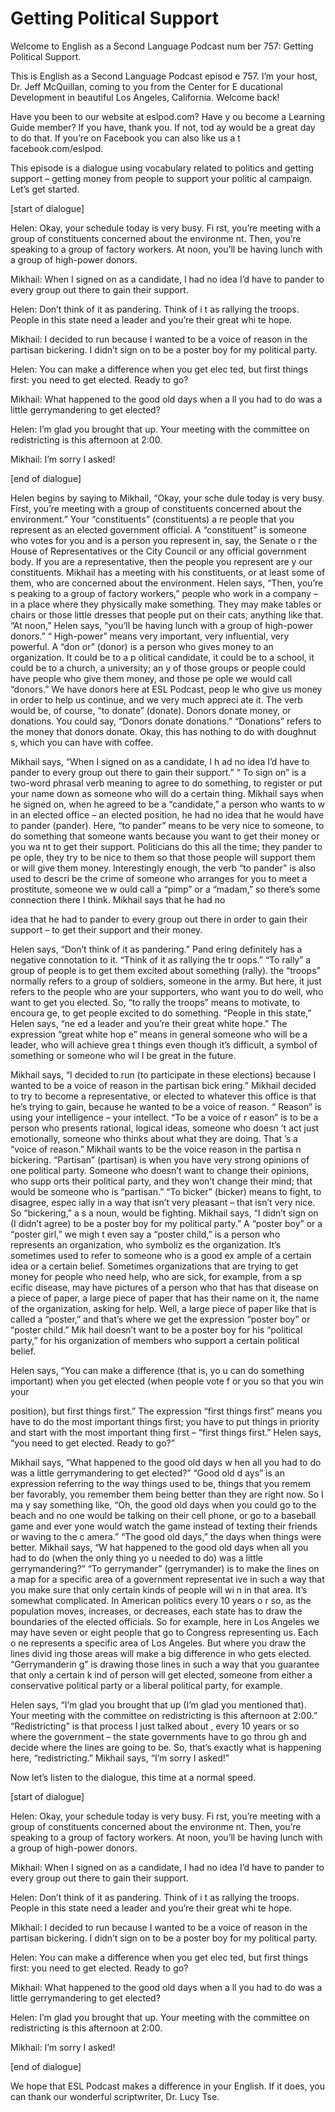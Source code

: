 # Getting Political Support

Welcome to English as a Second Language Podcast num ber 757: Getting Political Support.

This is English as a Second Language Podcast episod e 757.  I’m your host, Dr. Jeff McQuillan, coming to you from the Center for E ducational Development in beautiful Los Angeles, California.  Welcome back!

Have you been to our website at eslpod.com?  Have y ou become a Learning Guide member?  If you have, thank you.  If not, tod ay would be a great day to do that.  If you’re on Facebook you can also like us a t facebook.com/eslpod.

This episode is a dialogue using vocabulary related  to politics and getting support – getting money from people to support your politic al campaign.  Let’s get started.

[start of dialogue]

Helen:  Okay, your schedule today is very busy.  Fi rst, you’re meeting with a group of constituents concerned about the environme nt.  Then, you’re speaking to a group of factory workers.  At noon, you’ll be having lunch with a group of high-power donors.

Mikhail:  When I signed on as a candidate, I had no  idea I’d have to pander to every group out there to gain their support.

Helen:  Don’t think of it as pandering.  Think of i t as rallying the troops.  People in this state need a leader and you’re their great whi te hope.

Mikhail:  I decided to run because I wanted to be a  voice of reason in the partisan bickering.  I didn’t sign on to be a poster boy for  my political party.

Helen:  You can make a difference when you get elec ted, but first things first: you need to get elected.  Ready to go?

Mikhail:  What happened to the good old days when a ll you had to do was a little gerrymandering to get elected?

Helen:  I’m glad you brought that up.  Your meeting  with the committee on redistricting is this afternoon at 2:00.

Mikhail:  I’m sorry I asked!

[end of dialogue]

Helen begins by saying to Mikhail, “Okay, your sche dule today is very busy. First, you’re meeting with a group of constituents concerned about the environment.”  Your “constituents” (constituents) a re people that you represent as an elected government official.  A “constituent”  is someone who votes for you and is a person you represent in, say, the Senate o r the House of Representatives or the City Council or any official  government body.  If you are a representative, then the people you represent are y our constituents.  Mikhail has a meeting with his constituents, or at least some of them, who are concerned about the environment.  Helen says, “Then, you’re s peaking to a group of factory workers,” people who work in a company – in a place  where they physically make something.  They may make tables or chairs or those little dresses that people put on their cats, anything like that.  “At noon,” Helen says, “you’ll be having lunch with a group of high-power donors.”  “ High-power” means very important, very influential, very powerful.  A “don or” (donor) is a person who gives money to an organization.  It could be to a p olitical candidate, it could be to a school, it could be to a church, a university; an y of those groups or people could have people who give them money, and those pe ople we would call “donors.”  We have donors here at ESL Podcast, peop le who give us money in order to help us continue, and we very much appreci ate it.  The verb would be, of course, “to donate” (donate).  Donors donate money,  or donations.  You could say, “Donors donate donations.”  “Donations” refers  to the money that donors donate.  Okay, this has nothing to do with doughnut s, which you can have with coffee.

Mikhail says, “When I signed on as a candidate, I h ad no idea I’d have to pander to every group out there to gain their support.”  “ To sign on” is a two-word phrasal verb meaning to agree to do something, to register or put your name down as someone who will do a certain thing.  Mikhail says when he signed on, when he agreed to be a “candidate,” a person who wants to w in an elected office – an elected position, he had no idea that he would have  to pander (pander).  Here, “to pander” means to be very nice to someone, to do  something that someone wants because you want to get their money or you wa nt to get their support. Politicians do this all the time; they pander to pe ople, they try to be nice to them so that those people will support them or will give  them money.  Interestingly enough, the verb “to pander” is also used to descri be the crime of someone who arranges for you to meet a prostitute, someone we w ould call a “pimp” or a “madam,” so there’s some connection there I think.  Mikhail says that he had no

idea that he had to pander to every group out there  in order to gain their support – to get their support and their money.

Helen says, “Don’t think of it as pandering.”  Pand ering definitely has a negative connotation to it.  “Think of it as rallying the tr oops.”  “To rally” a group of people is to get them excited about something (rally).  the “troops” normally refers to a group of soldiers, someone in the army.  But here, it just refers to the people who are your supporters, who want you to do well, who want to get you elected.  So, “to rally the troops” means to motivate, to encoura ge, to get people excited to do something.  “People in this state,” Helen says, “ne ed a leader and you’re their great white hope.”  The expression “great white hop e” means in general someone who will be a leader, who will achieve grea t things even though it’s difficult, a symbol of something or someone who wil l be great in the future.

Mikhail says, “I decided to run (to participate in these elections) because I wanted to be a voice of reason in the partisan bick ering.”  Mikhail decided to try to become a representative, or elected to whatever this office is that he’s trying to gain, because he wanted to be a voice of reason.  “ Reason” is using your intelligence – your intellect.  “To be a voice of r eason” is to be a person who presents rational, logical ideas, someone who doesn ’t act just emotionally, someone who thinks about what they are doing.  That ’s a “voice of reason.” Mikhail wants to be the voice reason in the partisa n bickering.  “Partisan” (partisan) is when you have very strong opinions of  one political party.  Someone who doesn’t want to change their opinions, who supp orts their political party, and they won’t change their mind; that would be someone  who is “partisan.”  “To bicker” (bicker) means to fight, to disagree, espec ially in a way that isn’t very pleasant – that isn’t very nice.  So “bickering,” a s a noun, would be fighting. Mikhail says, “I didn’t sign on (I didn’t agree) to  be a poster boy for my political party.”  A “poster boy” or a “poster girl,” we migh t even say a “poster child,” is a person who represents an organization, who symboliz es the organization.  It’s sometimes used to refer to someone who is a good ex ample of a certain idea or a certain belief.  Sometimes organizations that are  trying to get money for people who need help, who are sick, for example, from a sp ecific disease, may have pictures of a person who that has that disease on a  piece of paper, a large piece of paper that has their name on it, the name of the  organization, asking for help. Well, a large piece of paper like that is called a “poster,” and that’s where we get the expression “poster boy” or “poster child.”  Mik hail doesn’t want to be a poster boy for his “political party,” for his organization  of members who support a certain political belief.

Helen says, “You can make a difference (that is, yo u can do something important) when you get elected (when people vote f or you so that you win your

position), but first things first.”  The expression  “first things first” means you have to do the most important things first; you have to put things in priority and start with the most important thing first – “first things  first.”  Helen says, “you need to get elected.  Ready to go?”

Mikhail says, “What happened to the good old days w hen all you had to do was a little gerrymandering to get elected?”  “Good old d ays” is an expression referring to the way things used to be, things that you remem ber favorably, you remember them being better than they are right now.  So I ma y say something like, “Oh, the good old days when you could go to the beach and no  one would be talking on their cell phone, or go to a baseball game and ever yone would watch the game instead of texting their friends or waving to the c amera.”  “The good old days,” the days when things were better.  Mikhail says, “W hat happened to the good old days when all you had to do (when the only thing yo u needed to do) was a little gerrymandering?”  “To gerrymander” (gerrymander) is  to make the lines on a map for a specific area of a government representat ive in such a way that you make sure that only certain kinds of people will wi n in that area.  It’s somewhat complicated.  In American politics every 10 years o r so, as the population moves, increases, or decreases, each state has to draw the  boundaries of the elected officials.  So for example, here in Los Angeles we may have seven or eight people that go to Congress representing us.  Each o ne represents a specific area of Los Angeles.  But where you draw the lines divid ing those areas will make a big difference in who gets elected.  “Gerrymanderin g” is drawing those lines in such a way that you guarantee that only a certain k ind of person will get elected, someone from either a conservative political party or a liberal political party, for example.

Helen says, “I’m glad you brought that up (I’m glad  you mentioned that).  Your meeting with the committee on redistricting is this  afternoon at 2:00.” “Redistricting” is that process I just talked about , every 10 years or so where the government – the state governments have to go throu gh and decide where the lines are going to be.  So, that’s exactly what is happening here, “redistricting.” Mikhail says, “I’m sorry I asked!”

Now let’s listen to the dialogue, this time at a normal speed.

[start of dialogue]

Helen:  Okay, your schedule today is very busy.  Fi rst, you’re meeting with a group of constituents concerned about the environme nt.  Then, you’re speaking to a group of factory workers.  At noon, you’ll be having lunch with a group of high-power donors.

 Mikhail:  When I signed on as a candidate, I had no  idea I’d have to pander to every group out there to gain their support.

Helen:  Don’t think of it as pandering.  Think of i t as rallying the troops.  People in this state need a leader and you’re their great whi te hope.

Mikhail:  I decided to run because I wanted to be a  voice of reason in the partisan bickering.  I didn’t sign on to be a poster boy for  my political party.

Helen:  You can make a difference when you get elec ted, but first things first: you need to get elected.  Ready to go?

Mikhail:  What happened to the good old days when a ll you had to do was a little gerrymandering to get elected?

Helen:  I’m glad you brought that up.  Your meeting  with the committee on redistricting is this afternoon at 2:00.

Mikhail:  I’m sorry I asked!

[end of dialogue]

We hope that ESL Podcast makes a difference in your  English.  If it does, you can thank our wonderful scriptwriter, Dr. Lucy Tse.





